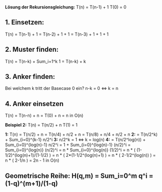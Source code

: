 
**Lösung der Rekursionsgleichung:**
T(n) = T(n-1) + 1
T(0) = 0

## 1. Einsetzen:
T(n) = T(n-1) + 1
     = T(n-2) + 1 + 1
     = T(n-3) + 1 + 1 + 1

## 2. Muster finden:
T(n) = T(n-k) + Sum_i=1^k 1
     = T(n-k) + k

## 3. Anker finden:
Bei welchem k tritt der Basecase 0 ein?
n-k = 0  <=>  k = n

## 4. Anker einsetzen
T(n) = T(n-n) + n
     = T(0) + n
     = n
     in O(n)


**Beispiel 2:**
T(n) = T(n/2) + n
T(1) = 1

**1:**
T(n) = T(n/2) + n
     = T(n/4) + n/2 + n
     = T(n/8) + n/4 + n/2 + n
**2:**
     = T(n/2^k) + Sum_{i=0}^{k-1} n/2^i
**3:**
n/2^k = 1  <=>  k = log(n)
**4:**
     = T(n/2^log(n)) + Sum_{i=0}^{log(n)-1} n/2^i
     = 1 + Sum_{i=0}^{log(n)-1} (n/2)^i
     = Sum_{i=0}^{log(n)} (n/2)^i
     = n * Sum_{i=0}^{log(n)} (1/2)^i
     = n * ( (1-1/2)^(log(n)+1)/(1-1/2) )
     = n * ( 2*(1-1/2^(log(n)+1) )
     = n * ( 2-1/2^(log(n)) )
     = n * ( 2-1/n )
     = 2n - 1
     in O(n)


## Geometrische Reihe: H(q,m) = Sum_i=0^m q^i = (1-q)^(m+1)/(1-q)
